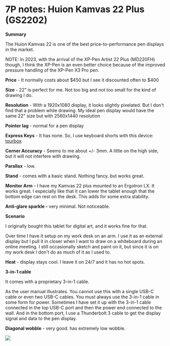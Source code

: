 # 7P notes: Huion Kamvas 22 Plus (GS2202)

**Summary**

The Huion Kamvas 22 is one of the best price-to-performance pen displays in the market.&#x20;

NOTE: In 2023, with the arrival of the XP-Pen Artist 22 Plus (MD220FH) though, I think the XP-Pen is an even better choice because of the improved pressure handling of the XP-Pen X3 Pro pen.

**Price** - It normally costs about $450 but I see it discounted often to $400

**Size** - 22" is perfect for me. Not too big and not too small for the kind of drawing I do.

**Resolution** - With a 1920x1080 display, it looks slightly pixelated. But I don't find that a problem while drawing. My ideal pen display would have the same 22" size but with 2560x1440 resolution

**Pointer lag** - normal for a pen display

**Express Keys** - It has none. So, I use keyboard shorts with this device: [tourbox](../../../accessories/tourbox/)

**Corner Accuracy** - Seems to me about +/- 3mm. A little on the high side, but it will not interfere with drawing.

**Parallax** - low.&#x20;

**Stand** - comes with a basic stand. Nothing fancy. but works great.

**Monitor Arm** - I have my Kamvas 22 plus mounted to an Ergotron LX. It works great. I especially like that it can lower the tablet enough that the bottom edge can rest on the desk. This adds for some extra stability.

**Anti-glare sparkle -** very minimal. Not noticeable.&#x20;

**Scenario**

I originally bought this tablet for digital art, and it works fine for that.

Over time I have it setup on my work desk on an arm. I use it as an external display but I pull it in closer when I want to draw on a whiteboard during an online meeting. I still occasionally sketch and paint on it, but since it is on my work desk I don't do as much of it as I used to.

**Heat** - display stays cool. I leave it on 24/7 and it has no hot spots.

**3-in-1 cable**

It comes with a proprietary 3-in-1 cable.&#x20;

As the user manual illustrates. You cannot use this with a single USB-C cable or even two USB-C cables. You must always use the 3-in-1 cable in some form for power. Sometimes I have set it up with the 3-in-1 cable connected in the top USB-C port and then the power end connected to the wall. And in the bottom port, I use a Thunderbolt 3 cable to get the display signal and data to the pen display.

**Diagonal wobble** - very good. has extremely low wobble.

![](<../../../.gitbook/assets/Huion Kamvas 22 Plus (GS2202) wobble.png>)



##



##

##







&#x20;





